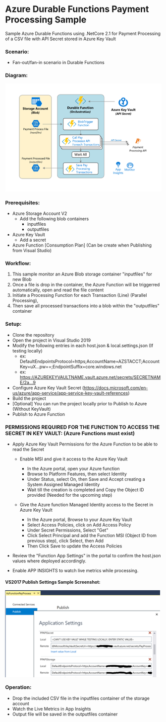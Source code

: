# Azure Durable Functions Payment Processing Sample

Sample Azure Durable Functions using .NetCore 2.1 for Payment Processing of a CSV file with API Secret stored in Azure Key Vault

### Scenario:
- Fan-out/fan-in scenario in Durable Functions

### Diagram:
![GitHub Logo](/workflow.png)

### Prerequisites:
- Azure Storage Account V2
  - Add the following blob containers
    - inputfiles
    - outputfiles
- Azure Key Vault
  - Add a secret
- Azure Function [Consumption Plan] (Can be create when Publishing from Visual Studio)

### Workflow:
1. This sample monitor an Azure Blob storage container "inputfiles" for new Blob
1. Once a file is drop in the container, the Azure Function will be triggerred automatically, open and read the file content
1. Initiate a Processing Function for each Transaction (Line) (Parallel Processing),
1. Then save all processed transactions into a blob within the "outputfiles" container

### Setup:
- Clone the repository
- Open the project in Visual Studio 2019
- Modify the following entries in each host.json & local.settings.json (If testing locally)
  - <STORAGE ACCOUNT KEY> ex: DefaultEndpointsProtocol=https;AccountName=AZSTACCT;AccountKey=uX...pw==;EndpointSuffix=core.windows.net 
  - <AZURE KEY VAULT SECRET URI> ex: https://AZUREKEYVAULTNAME.vault.azure.net/secrets/SECRETNAME/2a...9
- Configure Azure Key Vault Secret (https://docs.microsoft.com/en-us/azure/app-service/app-service-key-vault-references)
- Build the project
- [Optional] You can run the project locally prior to Publish to Azure (Without KeyVault)
- Publish to Azure Function

### PERMISSIONS REQUIRED FOR THE FUNCTION TO ACCESS THE SECRET IN KEY VAULT: (Azure Functions must exist)
- Apply Azure Key Vault Permissions for the Azure Function to be able to read the Secret 
  - Enable MSI and give it access to the Azure Key Vault
      - In the Azure portal, open your Azure function
      - Browse to Platform Features, then select Identity
      - Under Status, select On, then Save and Accept creating a System Assigned Managed Identity
      - Wait till the creation is completed and Copy the Object ID provided (Needed for the upcoming step)

  - Give the Azure function Managed Identity access to the Secret in Azure Key Vault
      - In the Azure portal, Browse to your Azure Key Vault
      - Select Access Policies, click on Add Access Policy
      - Under Secret Permissions, Select "Get"
      - Click Select Principal and add the Function MSI (Object ID from previous step), click Select, then Add
      - Then Click Save to update the Access Policies

- Review the "Function App Settings" in the portal to confirm the host.json values where deployed accordingly.  

- Enable APP INSIGHTS to watch live metrics while processing.

#### VS2017 Publish Settings Sample Screenshot:
<img src="./PublishProfile-AKVSettings.PNG" align="center" width="500">

### Operation:
- Drop the included CSV file in the inputfiles container of the storage account
- Watch the Live Metrics in App Insights
- Output file will be saved in the outputfiles container
